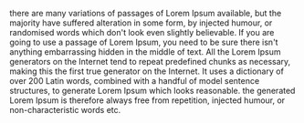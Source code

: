 there are many variations of passages of Lorem Ipsum available,
but the majority have suffered alteration in some form, by injected 
humour, or randomised words which don't look even slightly believable. 
If you are going to use a passage of Lorem Ipsum, you need to be sure 
there isn't anything embarrassing hidden in the middle of text. All the 
Lorem Ipsum generators on the Internet tend to repeat predefined chunks 
as necessary, making this the first true generator on the Internet. It 
uses a dictionary of over 200 Latin words, combined with a handful of 
model sentence structures, to generate Lorem Ipsum which looks 
reasonable. the generated Lorem Ipsum is therefore always free from 
repetition, injected humour, or non-characteristic words etc.